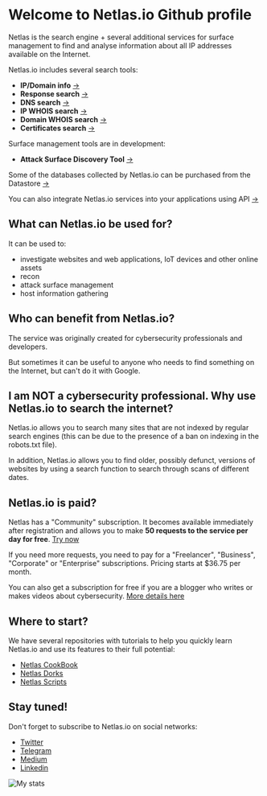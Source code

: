 

# Welcome to Netlas.io Github profile

Netlas is the search engine + several additional services for surface management to find and analyse information about all IP addresses available on the Internet.

Netlas.io includes several search tools:


- **IP/Domain info** [→](https://app.netlas.io/host/)   
- **Response search** [→](https://app.netlas.io/responses/)  
- **DNS search** [→](https://app.netlas.io/domains/)   
- **IP WHOIS search** [→](https://app.netlas.io/whois/ip/)   
- **Domain WHOIS search** [→](https://app.netlas.io/whois/domains/)   
- **Certificates search** [→](https://app.netlas.io/certs/)  



Surface management tools are in development:

- **Attack Surface Discovery Tool** [→](https://app.netlas.io/asd/)  

  
Some of the databases collected by Netlas.io can be purchased from the Datastore [→](https://app.netlas.io/datastore/)  

You can also integrate Netlas.io services into your applications using API [→](https://netlas.io/api)  


## What can Netlas.io be used for?



It can be used to:

 - investigate websites and web applications, IoT devices and other online assets
 - recon
 - attack surface management
 - host information gathering



## Who can benefit from Netlas.io?


The service was originally created for cybersecurity professionals and developers. 

But sometimes it can be useful to anyone who needs to find something on the Internet, but can't do it with Google.



## I am NOT a cybersecurity professional. Why use Netlas.io to search the internet?

Netlas.io allows you to search many sites that are not indexed by regular search engines (this can be due to the presence of a ban on indexing in the robots.txt file). 


In addition, Netlas.io allows you to find older, possibly defunct, versions of websites by using a search function to search through scans of different dates.




## Netlas.io is paid?

Netlas has a "Community" subscription. It becomes available immediately after registration and allows you to make **50 requests to the service per day for free**. [Try now]([https://app.netlas.io/plans/](https://app.netlas.io/host/))
 

If you need more requests, you need to pay for a "Freelancer", "Business", "Corporate" or "Enterprise" subscriptions. Pricing starts at $36.75 per month.

You can also get a subscription for free if you are a blogger who writes or makes videos about cybersecurity. [More details here](https://app.netlas.io/plans/)


## Where to start?

We have several repositories with tutorials to help you quickly learn Netlas.io and use its features to their full potential:

* [Netlas CookBook](https://github.com/netlas-io/netlas-cookbook)
* [Netlas Dorks](https://github.com/netlas-io/netlas-dorks)
* [Netlas Scripts](https://github.com/netlas-io/netlas-scripts)
  


## Stay tuned!

Don't forget to subscribe to Netlas.io on social networks:

* [Twitter](https://twitter.com/Netlas_io)
* [Telegram](https://t.me/netlas)
* [Medium](https://netlas.medium.com/)
* [Linkedin](https://www.linkedin.com/company/netlas-io/)


![My stats](https://github-readme-stats.vercel.app/api?username=netlas-io&count_private=true&show_icons=true&theme=dark)
